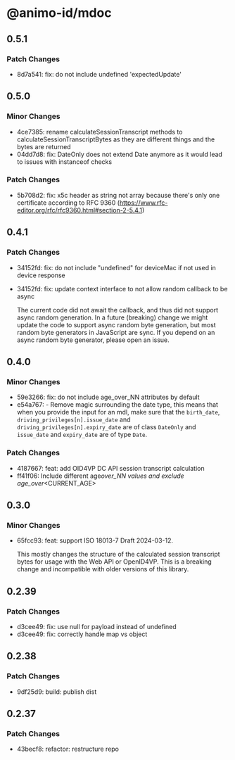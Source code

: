 # @animo-id/mdoc

## 0.5.1

### Patch Changes

- 8d7a541: fix: do not include undefined 'expectedUpdate'

## 0.5.0

### Minor Changes

- 4ce7385: rename calculateSessionTranscript methods to calculateSessionTranscriptBytes as they are different things and the bytes are returned
- 04dd7d8: fix: DateOnly does not extend Date anymore as it would lead to issues with instanceof checks

### Patch Changes

- 5b708d2: fix: x5c header as string not array because there's only one certificate according to RFC 9360 (https://www.rfc-editor.org/rfc/rfc9360.html#section-2-5.4.1)

## 0.4.1

### Patch Changes

- 34152fd: fix: do not include "undefined" for deviceMac if not used in device response
- 34152fd: fix: update context interface to not allow random callback to be async

  The current code did not await the callback, and thus did not support async random generation. In a future (breaking) change we might update the code to support async random byte generation, but most random byte generators in JavaScript are sync. If you depend on an async random byte generator, please open an issue.

## 0.4.0

### Minor Changes

- 59e3266: fix: do not include age_over_NN attributes by default
- e54a767: - Remove magic surrounding the date type, this means that when you provide the input for an mdl, make sure that the `birth_date`, `driving_privileges[n].issue_date` and `driving_privileges[n].expiry_date` are of class `DateOnly` and `issue_date` and `expiry_date` are of type `Date`.

### Patch Changes

- 4187667: feat: add OID4VP DC API session transcript calculation
- ff41f06: Include different age*over_NN values and exclude age_over*<CURRENT_AGE>

## 0.3.0

### Minor Changes

- 65fcc93: feat: support ISO 18013-7 Draft 2024-03-12.

  This mostly changes the structure of the calculated session transcript bytes for usage with the Web API or OpenID4VP. This is a breaking change and incompatible with older versions of this library.

## 0.2.39

### Patch Changes

- d3cee49: fix: use null for payload instead of undefined
- d3cee49: fix: correctly handle map vs object

## 0.2.38

### Patch Changes

- 9df25d9: build: publish dist

## 0.2.37

### Patch Changes

- 43becf8: refactor: restructure repo
